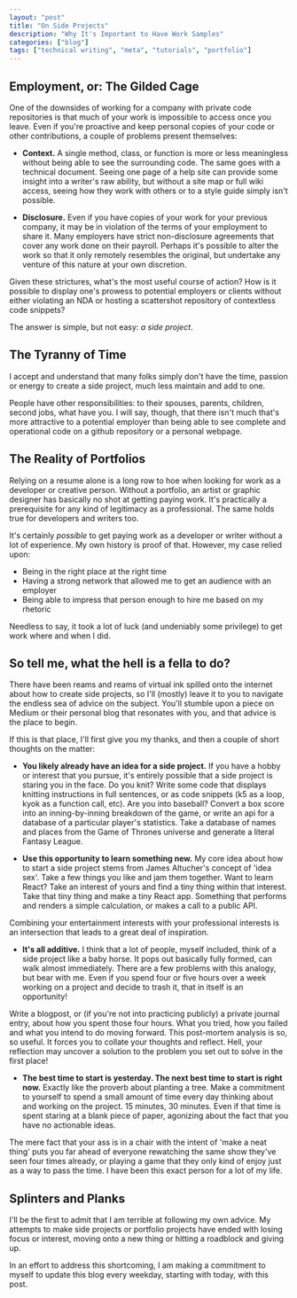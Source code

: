 ```yaml
---
layout: "post"
title: "On Side Projects"
description: "Why It's Important to Have Work Samples"
categories: ["blog"]
tags: ["technical writing", "meta", "tutorials", "portfolio"]
---
```


## Employment, or: The Gilded Cage

One of the downsides of working for a company with private code repositories is that much of your work is impossible to access once you leave. Even if you're proactive and keep personal copies of your code or other contributions, a couple of problems present themselves:

* **Context.** A single method, class, or function is more or less meaningless without being able to see the surrounding code. The same goes with a technical document. Seeing one page of a help site can provide some insight into a writer's raw ability, but without a site map or full wiki access, seeing how they work with others or to a style guide simply isn't possible.

* **Disclosure.** Even if you have copies of your work for your previous company, it may be in violation of the terms of your employment to share it. Many employers have strict non-disclosure agreements that cover any work done on their payroll. Perhaps it's possible to alter the work so that it only remotely resembles the original, but undertake any venture of this nature at your own discretion.

Given these strictures, what's the most useful course of action? How is it possible to display one's prowess to potential employers or clients without either violating an NDA or hosting a scattershot repository of contextless code snippets?

The answer is simple, but not easy: *a side project*.

## The Tyranny of Time

I accept and understand that many folks simply don't have the time, passion or energy to create a side project, much less maintain and add to one.

People have other responsibilities: to their spouses, parents, children, second jobs, what have you. I will say, though, that there isn't much that's more attractive to a potential employer than being able to see complete and operational code on a github repository or a personal webpage.

## The Reality of Portfolios

Relying on a resume alone is a long row to hoe when looking for work as a developer or creative person. Without a portfolio, an artist or graphic designer has basically no shot at getting paying work. It's practically a prerequisite for any kind of legitimacy as a professional. The same holds true for developers and writers too.

It's certainly *possible* to get paying work as a developer or writer without a lot of experience. My own history is proof of that. However, my case relied upon:

* Being in the right place at the right time 
* Having a strong network that allowed me to get an audience with an employer
* Being able to impress that person enough to hire me based on my rhetoric

Needless to say, it took a lot of luck (and undeniably some privilege) to get work where and when I did. 

## So tell me, what the hell is a fella to do?

There have been reams and reams of virtual ink spilled onto the internet about how to create side projects, so I'll (mostly) leave it to you to navigate the endless sea of advice on the subject. You'll stumble upon a piece on Medium or their personal blog that resonates with you, and that advice is the place to begin.

If this is that place, I'll first give you my thanks, and then a couple of short thoughts on the matter:

* **You likely already have an idea for a side project.** If you have a hobby or interest that you pursue, it's entirely possible that a side project is staring you in the face. Do you knit? Write some code that displays knitting instructions in full sentences, or as code snippets (k5 as a loop, kyok as a function call, etc). Are you into baseball? Convert a box score into an inning-by-inning breakdown of the game, or write an api for a database of a particular player's statistics. Take a database of names and places from the Game of Thrones universe and generate a literal Fantasy League.

* **Use this opportunity to learn something new.** My core idea about how to start a side project stems from James Altucher's concept of 'idea sex'. Take a few things you like and jam them together. Want to learn React? Take an interest of yours and find a tiny thing within that interest. Take that tiny thing and make a tiny React app. Something that performs and renders a simple calculation, or makes a call to a public API. 

 Combining your entertainment interests with your professional interests is an intersection that leads to a great deal of inspiration.

* **It's all additive.** I think that a lot of people, myself included, think of a side project like a baby horse. It pops out basically fully formed, can walk almost immediately. There are a few problems with this analogy, but bear with me. Even if you spend four or five hours over a week working on a project and decide to trash it, that in itself is an opportunity! 

 Write a blogpost, or (if you're not into practicing publicly) a private journal entry, about how you spent those four hours. What you tried, how you failed and what you intend to do moving forward. This post-mortem analysis is so, so useful. It forces you to collate your thoughts and reflect. Hell, your reflection may uncover a solution to the problem you set out to solve in the first place!

* **The best time to start is yesterday. The next best time to start is right now.** Exactly like the proverb about planting a tree. Make a commitment to yourself to spend a small amount of time every day thinking about and working on the project. 15 minutes, 30 minutes. Even if that time is spent staring at a blank piece of paper, agonizing about the fact that you have no actionable ideas. 

 The mere fact that your ass is in a chair with the intent of 'make a neat thing' puts you far ahead of everyone rewatching the same show they've seen four times already, or playing a game that they only kind of enjoy just as a way to pass the time. I have been this exact person for a lot of my life.

## Splinters and Planks

I'll be the first to admit that I am terrible at following my own advice. My attempts to make side projects or portfolio projects have ended with losing focus or interest, moving onto a new thing or hitting a roadblock and giving up. 

In an effort to address this shortcoming, I am making a commitment to myself to update this blog every weekday, starting with today, with this post.
